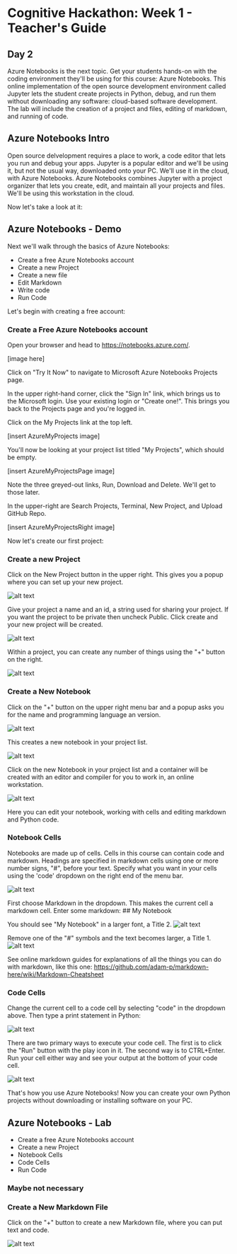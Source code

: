 # Cognitive Hackathon: Week 1 - Teacher's Guide
## Day 2

Azure Notebooks is the next topic. Get your students hands-on with the coding environment they'll be using for this course: Azure Notebooks. This online implementation of the open source development environment called Jupyter lets the student create projects in Python, debug, and run them without downloading any software: cloud-based software development. The lab will include the creation of a project and files, editing of markdown, and running of code.


## Azure Notebooks Intro

Open source delvelopment requires a place to work, a code editor that lets you run and debug your apps. Jupyter is a popular editor and we'll be using it, but not the usual way, downloaded onto your PC. We'll use it in the cloud, with Azure Notebooks. Azure Notebooks combines Jupyter with a project organizer that lets you create, edit, and maintain all your projects and files. We'll be using this workstation in the cloud.

Now let's take a look at it:

## Azure Notebooks - Demo

Next we'll walk through the basics of Azure Notebooks:

* Create a free Azure Notebooks account
* Create a new Project
* Create a new file
* Edit Markdown
* Write code
* Run Code

Let's begin with creating a free account:

### Create a Free Azure Notebooks account

Open your browser and head to https://notebooks.azure.com/.

[image here]

Click on "Try It Now" to navigate to Microsoft Azure Notebooks Projects page.

In the upper right-hand corner, click the "Sign In" link, which brings us to the Microsoft login. Use your existing login or "Create one!". This brings you back to the Projects page and you're logged in.

Click on the My Projects link at the top left.

[insert AzureMyProjects image]

You'll now be looking at your project list titled "My Projects", which should be empty.

[insert AzureMyProjectsPage image]

Note the three greyed-out links, Run, Download and Delete. We'll get to those later.

In the upper-right are Search Projects, Terminal, New Project, and Upload GitHub Repo.

[insert AzureMyProjectsRight image]

Now let's create our first project:

### Create a new Project

Click on the New Project button in the upper right. This gives you a popup where you can set up your new project.

![alt text](https://github.com/danhermes/cognitive-hackathon/images/Week%1/AzureCreateNewProject.png "New Project")

Give your project a name and an id, a string used for sharing your project. If you want the project to be private then uncheck Public. Click create and your new project will be created.

![alt text](https://github.com/danhermes/cognitive-hackathon/tree/master/images/Week%201/AzureMyNewProject.png "Create Project")

Within a project, you can create any number of things using the "+" button on the right.

![alt text](https://github.com/danhermes/cognitive-hackathon/tree/master/images/Week%201/AzureCreateNotebook.png "Add Something")

### Create a New Notebook

Click on the "+" button on the upper right menu bar and a popup asks you for the name and programming language an version.

![alt text](https://github.com/danhermes/cognitive-hackathon/tree/master/images/Week%201/AzureCreateNotebook2.png "Add Notebook")

This creates a new notebook in your project list.

![alt text](https://github.com/danhermes/cognitive-hackathon/tree/master/images/Week%201/AzureCreateNotebook3.png "Add Notebook to My Project List")

Click on the new Notebook in your project list and a container will be created with an editor and compiler for you to work in, an online workstation.

![alt text](https://github.com/danhermes/cognitive-hackathon/tree/master/images/Week%201/AzureCreateContainer.png "Edit Notebook")

Here you can edit your notebook, working with cells and editing markdown and Python code.

### Notebook Cells

Notebooks are made up of cells.  Cells in this course can contain code and markdown. Headings are specified in markdown cells using one or more number signs, "#",  before your text. Specify what you want in your cells using the 'code' dropdown on the right end of the menu bar.

![alt text](https://github.com/danhermes/cognitive-hackathon/tree/master/images/Week%201/AzureNotebookCodeDropdown.png "Cell Type Dropdown")

First choose Markdown in the dropdown. This makes the current cell a markdown cell. Enter some markdown: ## My Notebook

You should see "My Notebook" in a larger font, a Title 2.
![alt text](https://github.com/danhermes/cognitive-hackathon/tree/master/images/Week%201/AzureNotebookCodeDropdown.png "Title 2")

Remove one of the "#" symbols and the text becomes larger, a Title 1.
![alt text](https://github.com/danhermes/cognitive-hackathon/tree/master/images/Week%201/AzureNotebookMarkdown2.png "Title 1")

See online markdown guides for explanations of all the things you can do with markdown, like this one: 
    https://github.com/adam-p/markdown-here/wiki/Markdown-Cheatsheet


### Code Cells

Change the current cell to a code cell by selecting "code" in the dropdown above. Then type a print statement in Python:

![alt text](https://github.com/danhermes/cognitive-hackathon/tree/master/images/Week%201/HelloEarth1.png "Hello Earth")

There are two primary ways to execute your code cell. The first is to click the "Run" button with the play icon in it. The second way is to CTRL+Enter. Run your cell either way and see your output at the bottom of your code cell.

![alt text](https://github.com/danhermes/cognitive-hackathon/tree/master/images/Week%201/HelloEarth2.png "Hello Earth")


That's how you use Azure Notebooks! Now you can create your own Python projects without downloading or installing software on your PC.



## Azure Notebooks - Lab

* Create a free Azure Notebooks account
* Create a new Project
* Notebook Cells
* Code Cells
* Run Code



### Maybe not necessary
### Create a New Markdown File

Click on the "+" button to create a new Markdown file, where you can put text and code.

![alt text](https://github.com/danhermes/cognitive-hackathon/tree/master/images/Week%201/AzureCreateMarkdown.png "Add Markdown to My Project List")